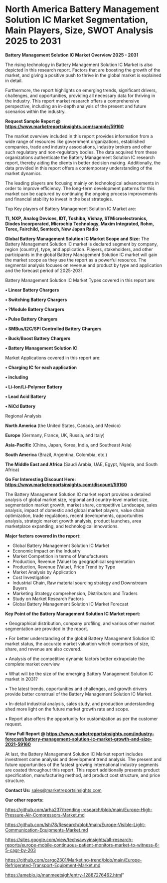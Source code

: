 # North America Battery Management Solution IC Market Segmentation, Main Players, Size, SWOT Analysis 2025 to 2031

<Strong> Battery Management Solution IC Market Overview 2025 - 2031</strong>

The rising technology in Battery Management Solution IC Market is also depicted in this research report. Factors that are boosting the growth of the market, and giving a positive push to thrive in the global market is explained in detail.

Furthermore, the report highlights on emerging trends, significant drivers, challenges, and opportunities, providing all necessary data for thriving in the industry. This report market research offers a comprehensive perspective, including an in-depth analysis of the present and future scenarios within the industry.

<strong>Request Sample Report @ <a href=https://www.marketreportsinsights.com/sample/59160>https://www.marketreportsinsights.com/sample/59160</a></strong>

The market overview included in this report provides information from a wide range of resources like government organizations, established companies, trade and industry associations, industry brokers and other such regulatory and non-regulatory bodies. The data acquired from these organizations authenticate the Battery Management Solution IC research report, thereby aiding the clients in better decision making. Additionally, the data provided in this report offers a contemporary understanding of the market dynamics.

The leading players are focusing mainly on technological advancements in order to improve efficiency. The long-term development patterns for this market can be captured by continuing the ongoing process improvements and financial stability to invest in the best strategies.

Top Key players of Battery Management Solution IC Market are:

<strong>TI, NXP, Analog Devices, IDT, Toshiba, Vishay, STMicroelectronics, Diodes Incorporated, Microchip Technology, Maxim Integrated, Rohm, Torex, Fairchild, Semtech, New Japan Radio</strong>

<strong><b>Global Battery Management Solution IC Market Scope and Size:</b></strong>
The Battery Management Solution IC market is declared segment by company, region (country), type, and application. Players, stakeholders, and other participants in the global Battery Management Solution IC market will gain the market scope as they use the report as a powerful resource. The segmental analysis focuses on revenue and product by type and application and the forecast period of 2025-2031.

Battery Management Solution IC Market Types covered in this report are:

<strong>• Linear Battery Chargers

• Switching Battery Chargers

• ?Module Battery Chargers

• Pulse Battery Chargers

• SMBus/I2C/SPI Controlled Battery Chargers

• Buck/Boost Battery Chargers

• Battery Management Solution IC</strong>

Market Applications covered in this report are:

<strong>• Charging IC for each application

• including

• Li-Ion/Li-Polymer Battery

• Lead Acid Battery

• NiCd Battery</strong> 

Regional Analysis

<strong>North America</strong> (the United States, Canada, and Mexico)

<strong>Europe</strong> (Germany, France, UK, Russia, and Italy)

<strong>Asia-Pacific</strong> (China, Japan, Korea, India, and Southeast Asia)

<strong>South America</strong> (Brazil, Argentina, Colombia, etc.)

<strong>The Middle East and Africa</strong> (Saudi Arabia, UAE, Egypt, Nigeria, and South Africa)

<strong>Go For Interesting Discount Here: <a href=https://www.marketreportsinsights.com/discount/59160>https://www.marketreportsinsights.com/discount/59160</a></strong>

The Battery Management Solution IC market report provides a detailed analysis of global market size, regional and country-level market size, segmentation market growth, market share, competitive Landscape, sales analysis, impact of domestic and global market players, value chain optimization, trade regulations, recent developments, opportunities analysis, strategic market growth analysis, product launches, area marketplace expanding, and technological innovations.

<strong><b>Major factors covered in the report:</b></strong>
<ul>
  <li>Global Battery Management Solution IC Market </li>
  <li>Economic Impact on the Industry</li>
  <li>Market Competition in terms of Manufacturers</li>
  <li>Production, Revenue (Value) by geographical segmentation</li>
  <li>Production, Revenue (Value), Price Trend by Type</li>
  <li>Market Analysis by Application</li>
  <li>Cost Investigation</li>
  <li>Industrial Chain, Raw material sourcing strategy and Downstream Buyers</li>
  <li>Marketing Strategy comprehension, Distributors and Traders</li>
  <li>Study on Market Research Factors</li>
  <li>Global Battery Management Solution IC Market Forecast</li>
</ul>

<strong><b>Key Point of the Battery Management Solution IC Market report:</b></strong>

• Geographical distribution, company profiling, and various other market segmentation are provided in the report.

• For better understanding of the global Battery Management Solution IC market status, the accurate market valuation which comprises of size, share, and revenue are also covered.

• Analysis of the competitive dynamic factors better extrapolate the complete market overview

• What will be the size of the emerging Battery Management Solution IC market in 2031?

• The latest trends, opportunities and challenges, and growth drivers provide better construal of the Battery Management Solution IC Market.

• In-detail industrial analysis, sales study, and production understanding shed more light on the future market growth rate and scope.

• Report also offers the opportunity for customization as per the customer request.

<strong><b>View Full Report @ <a href=https://www.marketreportsinsights.com/industry-forecast/battery-management-solution-ic-market-growth-and-size-2021-59160>https://www.marketreportsinsights.com/industry-forecast/battery-management-solution-ic-market-growth-and-size-2021-59160</a></b></strong>


At last, the Battery Management Solution IC Market report includes investment come analysis and development trend analysis. The present and future opportunities of the fastest growing international industry segments are coated throughout this report. This report additionally presents product specification, manufacturing method, and product cost structure, and price structure.

<strong>Contact Us:</strong>
sales@marketreportsinsights.com

<strong>Our other reports:</strong>

<a href=https://github.com/arha237/trending-research/blob/main/Europe-High-Pressure-Air-Compressors-Market.md>https://github.com/arha237/trending-research/blob/main/Europe-High-Pressure-Air-Compressors-Market.md</a>

<a href=https://github.com/Ishi78/Research/blob/main/Europe-Visible-Light-Communication-Equipments-Market.md>https://github.com/Ishi78/Research/blob/main/Europe-Visible-Light-Communication-Equipments-Market.md</a>

<a href=https://sites.google.com/view/techsavvyinsights/all-research-reports/europe-mobile-continuous-patient-monitors-market-to-witness-6-5-cagr-by-203>https://sites.google.com/view/techsavvyinsights/all-research-reports/europe-mobile-continuous-patient-monitors-market-to-witness-6-5-cagr-by-203</a>

<a href=https://github.com/cargo2301/Marketing-trend/blob/main/Europe-Refrigerated-Transport-Equipment-Market.md>https://github.com/cargo2301/Marketing-trend/blob/main/Europe-Refrigerated-Transport-Equipment-Market.md</a>

<a href=https://ameblo.jp/manmeetsigh/entry-12887276462.html>https://ameblo.jp/manmeetsigh/entry-12887276462.html</a>"
